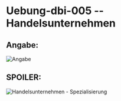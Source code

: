 # Uebung-dbi-005 -- Handelsunternehmen

## Angabe:
![Angabe](https://github.com/IxI-Enki/Uebung-dbi-005/assets/138018029/f66e5e31-515a-4d72-8f24-ac1c2f827f81)


## SPOILER:  
![Handelsunternehmen - Spezialisierung](https://github.com/IxI-Enki/Uebung-dbi-005/assets/138018029/da9e2fde-49cb-45a8-9dc7-a8d0b04b60a1)


